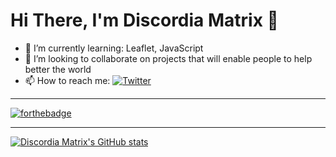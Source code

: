 # Hi There, I'm Discordia Matrix 👋

- 🌱 I’m currently learning: Leaflet, JavaScript
- 💞️ I’m looking to collaborate on projects that will enable people to help better the world 
- 📫 How to reach me: 
[![Twitter](https://badgen.net/badge/icon/twitter?icon=twitter&label)](https://twitter.com/DiscordiaMatrix) 

---
[![forthebadge](https://forthebadge.com/images/badges/powered-by-black-magic.svg)](https://forthebadge.com)

---
[![Discordia Matrix's GitHub stats](https://github-readme-stats.vercel.app/api?username=DiscordiaMatrix&count_private=true&show_icons=true&theme=material-palenight)](https://github.com/anuraghazra/github-readme-stats)


<!---
DiscordiaMatrix/DiscordiaMatrix is a ✨ special ✨ repository because its `README.md` (this file) appears on your GitHub profile.
You can click the Preview link to take a look at your changes.
--->
